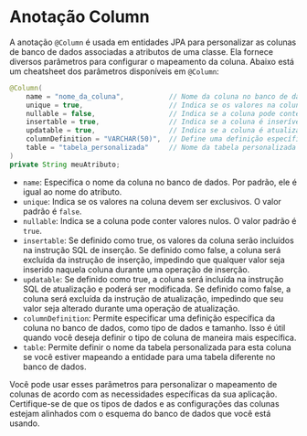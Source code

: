 # Anotação Column

A anotação `@Column` é usada em entidades JPA para personalizar as colunas de banco de dados associadas a atributos de uma classe. Ela fornece diversos parâmetros para configurar o mapeamento da coluna. Abaixo está um cheatsheet dos parâmetros disponíveis em `@Column`:

```java
@Column(
    name = "nome_da_coluna",           // Nome da coluna no banco de dados (padrão: nome do atributo)
    unique = true,                     // Indica se os valores na coluna devem ser exclusivos (padrão: false)
    nullable = false,                  // Indica se a coluna pode conter valores nulos (padrão: true)
    insertable = true,                 // Indica se a coluna é inserível (padrão: true)
    updatable = true,                  // Indica se a coluna é atualizável (padrão: true)
    columnDefinition = "VARCHAR(50)",  // Define uma definição específica da coluna no banco de dados
    table = "tabela_personalizada"     // Nome da tabela personalizada para esta coluna
)
private String meuAtributo;
```

- `name`: Especifica o nome da coluna no banco de dados. Por padrão, ele é igual ao nome do atributo.
- `unique`: Indica se os valores na coluna devem ser exclusivos. O valor padrão é `false`.
- `nullable`: Indica se a coluna pode conter valores nulos. O valor padrão é `true`.
- `insertable`: Se definido como true, os valores da coluna serão incluídos na instrução SQL de inserção. Se definido como false, a coluna será excluída da instrução de inserção, impedindo que qualquer valor seja inserido naquela coluna durante uma operação de inserção.
- `updatable`: Se definido como true, a coluna será incluída na instrução SQL de atualização e poderá ser modificada. Se definido como false, a coluna será excluída da instrução de atualização, impedindo que seu valor seja alterado durante uma operação de atualização.
- `columnDefinition`: Permite especificar uma definição específica da coluna no banco de dados, como tipo de dados e tamanho. Isso é útil quando você deseja definir o tipo de coluna de maneira mais específica.
- `table`: Permite definir o nome da tabela personalizada para esta coluna se você estiver mapeando a entidade para uma tabela diferente no banco de dados.

Você pode usar esses parâmetros para personalizar o mapeamento de colunas de acordo com as necessidades específicas da sua aplicação. Certifique-se de que os tipos de dados e as configurações das colunas estejam alinhados com o esquema do banco de dados que você está usando.